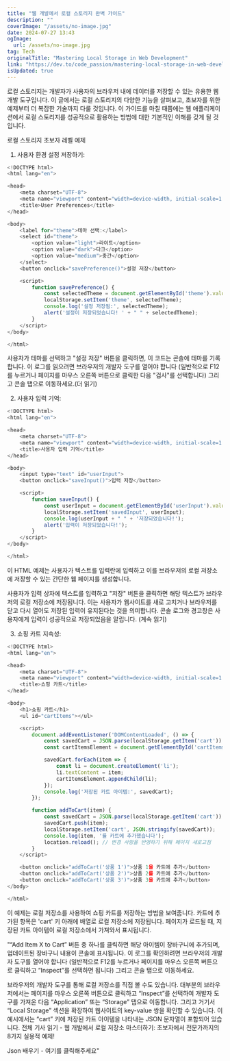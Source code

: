 ```yaml
---
title: "웹 개발에서 로컬 스토리지 완벽 가이드"
description: ""
coverImage: "/assets/no-image.jpg"
date: 2024-07-27 13:43
ogImage: 
  url: /assets/no-image.jpg
tag: Tech
originalTitle: "Mastering Local Storage in Web Development"
link: "https://dev.to/code_passion/mastering-local-storage-in-web-development-fl5"
isUpdated: true
---
```





로컬 스토리지는 개발자가 사용자의 브라우저 내에 데이터를 저장할 수 있는 유용한 웹 개발 도구입니다. 이 글에서는 로컬 스토리지의 다양한 기능을 살펴보고, 초보자를 위한 예제부터 더 복잡한 기술까지 다룰 것입니다. 이 가이드를 마칠 때쯤에는 웹 애플리케이션에서 로컬 스토리지를 성공적으로 활용하는 방법에 대한 기본적인 이해를 갖게 될 것입니다.

로컬 스토리지 초보자 레벨 예제

1. 사용자 환경 설정 저장하기:

```js
<!DOCTYPE html>
<html lang="en">

<head>
    <meta charset="UTF-8">
    <meta name="viewport" content="width=device-width, initial-scale=1.0">
    <title>User Preferences</title>
</head>

<body>
    <label for="theme">테마 선택:</label>
    <select id="theme">
        <option value="light">라이트</option>
        <option value="dark">다크</option>
        <option value="medium">중간</option>
    </select>
    <button onclick="savePreference()">설정 저장</button>

    <script>
        function savePreference() {
            const selectedTheme = document.getElementById('theme').value;
            localStorage.setItem('theme', selectedTheme);
            console.log('설정 저장됨:', selectedTheme);
            alert('설정이 저장되었습니다! ' + " " + selectedTheme);
        }
    </script>
</body>

</html>
```

<div class="content-ad"></div>

사용자가 테마를 선택하고 "설정 저장" 버튼을 클릭하면, 이 코드는 콘솔에 테마를 기록합니다. 이 로그를 읽으려면 브라우저의 개발자 도구를 열어야 합니다 (일반적으로 F12를 누르거나 페이지를 마우스 오른쪽 버튼으로 클릭한 다음 "검사"를 선택합니다) 그리고 콘솔 탭으로 이동하세요.(더 읽기)

2. 사용자 입력 기억:

```js
<!DOCTYPE html>
<html lang="en">

<head>
    <meta charset="UTF-8">
    <meta name="viewport" content="width=device-width, initial-scale=1.0">
    <title>사용자 입력 기억</title>
</head>

<body>
    <input type="text" id="userInput">
    <button onclick="saveInput()">입력 저장</button>

    <script>
        function saveInput() {
            const userInput = document.getElementById('userInput').value;
            localStorage.setItem('savedInput', userInput);
            console.log(userInput + " " + '저장되었습니다!');
            alert('입력이 저장되었습니다!');
        }
    </script>
</body>

</html>
```

이 HTML 예제는 사용자가 텍스트를 입력란에 입력하고 이를 브라우저의 로컬 저장소에 저장할 수 있는 간단한 웹 페이지를 생성합니다.

<div class="content-ad"></div>

사용자가 입력 상자에 텍스트를 입력하고 "저장" 버튼을 클릭하면 해당 텍스트가 브라우저의 로컬 저장소에 저장됩니다. 이는 사용자가 웹사이트를 새로 고치거나 브라우저를 닫고 다시 열어도 저장된 입력이 유지된다는 것을 의미합니다. 콘솔 로그와 경고창은 사용자에게 입력이 성공적으로 저장되었음을 알립니다. (계속 읽기)

3. 쇼핑 카트 지속성:

```js
<!DOCTYPE html>
<html lang="en">

<head>
    <meta charset="UTF-8">
    <meta name="viewport" content="width=device-width, initial-scale=1.0">
    <title>쇼핑 카트</title>
</head>

<body>
    <h1>쇼핑 카트</h1>
    <ul id="cartItems"></ul>

    <script>
        document.addEventListener('DOMContentLoaded', () => {
            const savedCart = JSON.parse(localStorage.getItem('cart')) || [];
            const cartItemsElement = document.getElementById('cartItems');

            savedCart.forEach(item => {
                const li = document.createElement('li');
                li.textContent = item;
                cartItemsElement.appendChild(li);
            });
            console.log('저장된 카트 아이템:', savedCart);
        });

        function addToCart(item) {
            const savedCart = JSON.parse(localStorage.getItem('cart')) || [];
            savedCart.push(item);
            localStorage.setItem('cart', JSON.stringify(savedCart));
            console.log(item, '를 카트에 추가했습니다');
            location.reload(); // 변경 사항을 반영하기 위해 페이지 새로고침
        }
    </script>

    <button onclick="addToCart('상품 1')">상품 1을 카트에 추가</button>
    <button onclick="addToCart('상품 2')">상품 2를 카트에 추가</button>
    <button onclick="addToCart('상품 3')">상품 3을 카트에 추가</button>
</body>

</html>
```

이 예제는 로컬 저장소를 사용하여 쇼핑 카트를 저장하는 방법을 보여줍니다. 카트에 추가된 항목은 'cart' 키 아래에 배열로 로컬 저장소에 저장됩니다. 페이지가 로드될 때, 저장된 카트 아이템이 로컬 저장소에서 가져와서 표시됩니다.

<div class="content-ad"></div>

"“Add Item X to Cart” 버튼 중 하나를 클릭하면 해당 아이템이 장바구니에 추가되며, 업데이트된 장바구니 내용이 콘솔에 표시됩니다. 이 로그를 확인하려면 브라우저의 개발자 도구를 열어야 합니다 (일반적으로 F12를 누르거나 페이지를 마우스 오른쪽 버튼으로 클릭하고 “Inspect”를 선택하면 됩니다) 그리고 콘솔 탭으로 이동하세요.

브라우저의 개발자 도구를 통해 로컬 저장소를 직접 볼 수도 있습니다. 대부분의 브라우저에서는 페이지를 마우스 오른쪽 버튼으로 클릭하고 “Inspect”를 선택하여 개발자 도구를 가져온 다음 “Application” 또는 “Storage” 탭으로 이동합니다. 그리고 거기서 “Local Storage” 섹션을 확장하여 웹사이트의 key-value 쌍을 확인할 수 있습니다. 이 예시에서는 “cart” 키에 저장된 카트 아이템을 나타내는 JSON 문자열이 포함되어 있습니다.
전체 기사 읽기 - 웹 개발에서 로컬 저장소 마스터하기: 초보자에서 전문가까지의 8가지 실용적 예제!

Json 배우기 - 여기를 클릭해주세요"